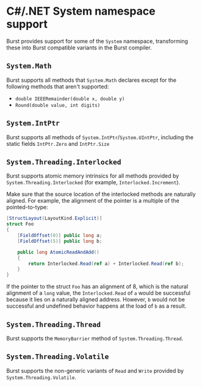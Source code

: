 # C#/.NET System namespace support

Burst provides support for some of the `System` namespace, transforming these into Burst compatible variants in the Burst compiler.

## `System.Math`

Burst supports all methods that `System.Math` declares except for the following methods that aren't supported:
 - `double IEEERemainder(double x, double y)` 
 - `Round(double value, int digits)`

## `System.IntPtr`

Burst supports all methods of `System.IntPtr`/`System.UIntPtr`, including the static fields `IntPtr.Zero` and `IntPtr.Size`

## `System.Threading.Interlocked`

Burst supports atomic memory intrinsics for all methods provided by `System.Threading.Interlocked` (for example, `Interlocked.Increment`).

Make sure that the source location of the interlocked methods are naturally aligned. For example, the alignment of the pointer is a multiple of the pointed-to-type:

```c#
[StructLayout(LayoutKind.Explicit)]
struct Foo
{
    [FieldOffset(0)] public long a;
    [FieldOffset(5)] public long b;

    public long AtomicReadAndAdd()
    {
        return Interlocked.Read(ref a) + Interlocked.Read(ref b);
    }
}
```

If the pointer to the struct `Foo` has an alignment of 8, which is the natural alignment of a `long` value, the `Interlocked.Read` of `a` would be successful because it lies on a naturally aligned address. However, `b` would not be successful and undefined behavior happens at the load of `b` as a result.

## `System.Threading.Thread`

Burst supports the `MemoryBarrier` method of `System.Threading.Thread`.

## `System.Threading.Volatile`

Burst supports the non-generic variants of `Read` and `Write` provided by `System.Threading.Volatile`.
